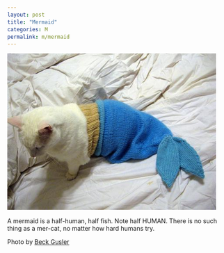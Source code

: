 ```yaml
---
layout: post
title: "Mermaid"
categories: M
permalink: m/mermaid
---
```


<img src="/images/m/mermaid.jpg">

A mermaid is a half-human, half fish. Note half HUMAN. There is no such thing as a mer-cat, no matter how hard humans try.

Photo by <a href="http://www.flickr.com/photos/halfbisqued/5221857045/">Beck Gusler</a>